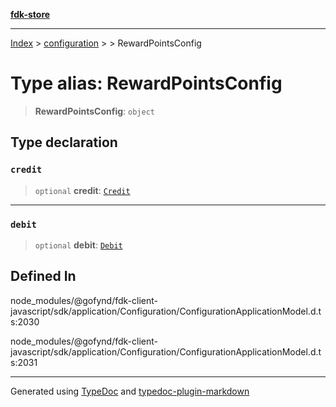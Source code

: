 [**fdk-store**](../../../README.md)
***

[Index](../../../API.md) > [configuration](../../README.md) > [<internal>](../README.md) > RewardPointsConfig

# Type alias: RewardPointsConfig

> **RewardPointsConfig**: `object`

## Type declaration

### `credit`

> `optional` **credit**: [`Credit`](type-alias.Credit.md)

***

### `debit`

> `optional` **debit**: [`Debit`](type-alias.Debit.md)

## Defined In

node\_modules/@gofynd/fdk-client-javascript/sdk/application/Configuration/ConfigurationApplicationModel.d.ts:2030

node\_modules/@gofynd/fdk-client-javascript/sdk/application/Configuration/ConfigurationApplicationModel.d.ts:2031

***
Generated using [TypeDoc](https://typedoc.org/) and [typedoc-plugin-markdown](https://www.npmjs.com/package/typedoc-plugin-markdown)
